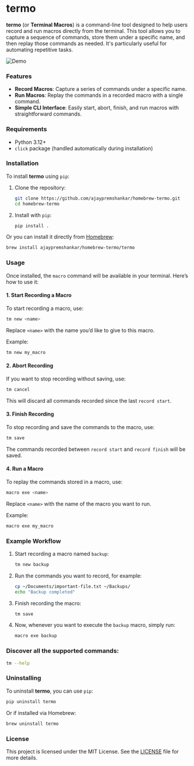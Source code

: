 
# termo 

**termo** (or **Terminal Macros**) is a command-line tool designed to help users record and run macros directly from the terminal. This tool allows you to capture a sequence of commands, store them under a specific name, and then replay those commands as needed. It's particularly useful for automating repetitive tasks.

![Demo](./demo.gif)

### Features

- **Record Macros**: Capture a series of commands under a specific name.
- **Run Macros**: Replay the commands in a recorded macro with a single command.
- **Simple CLI Interface**: Easily start, abort, finish, and run macros with straightforward commands.

### Requirements

- Python 3.12+
- `click` package (handled automatically during installation)

### Installation

To install **termo** using `pip`:

1. Clone the repository:
   ```bash
   git clone https://github.com/ajaypremshankar/homebrew-termo.git
   cd homebrew-termo
   ```

2. Install with `pip`:
   ```bash
   pip install .
   ```

Or you can install it directly from [Homebrew](https://brew.sh/):

```bash
brew install ajaypremshankar/homebrew-termo/termo
```

### Usage

Once installed, the `macro` command will be available in your terminal. Here’s how to use it:

#### 1. Start Recording a Macro

To start recording a macro, use:

```bash
tm new <name>
```

Replace `<name>` with the name you’d like to give to this macro.

Example:
```bash
tm new my_macro
```

#### 2. Abort Recording

If you want to stop recording without saving, use:

```bash
tm cancel
```

This will discard all commands recorded since the last `record start`.

#### 3. Finish Recording

To stop recording and save the commands to the macro, use:

```bash
tm save
```

The commands recorded between `record start` and `record finish` will be saved.

#### 4. Run a Macro

To replay the commands stored in a macro, use:

```bash
macro exe <name>
```

Replace `<name>` with the name of the macro you want to run.

Example:
```bash
macro exe my_macro
```

### Example Workflow

1. Start recording a macro named `backup`:
   ```bash
   tm new backup
   ```

2. Run the commands you want to record, for example:
   ```bash
   cp ~/Documents/important-file.txt ~/Backups/
   echo "Backup completed"
   ```

3. Finish recording the macro:
   ```bash
   tm save
   ```

4. Now, whenever you want to execute the `backup` macro, simply run:
   ```bash
   macro exe backup
   ```


### Discover all the supported commands:

```bash
tm --help
```

### Uninstalling

To uninstall **termo**, you can use `pip`:

```bash
pip uninstall termo
```

Or if installed via Homebrew:

```bash
brew uninstall termo
```

### License

This project is licensed under the MIT License. See the [LICENSE](LICENSE) file for more details.
